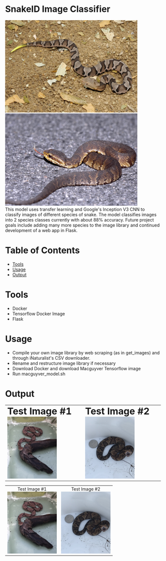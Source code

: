 # SnakeID Image Classifier
<div>
  <img src="snake_images/1.jpeg" width="428" height="298"/>
  <img src="snake_images/2.jpeg" width="428" height="298"/>
</div>
This model uses transfer learning and Google's Inception V3 CNN to classify images of different species of snake. The model classifies images into 2 species classes currently with about 88% accuracy. Future project goals include adding many more species to the image library and continued development of a web app in Flask.

# Table of Contents
* [Tools](#tools)
* [Usage](#usage)
* [Output](#output)

# <a name="tools"></a>Tools
* Docker
* Tensorflow Docker Image
* Flask

# <a name="usage"></a>Usage
* Compile your own image library by web scraping (as in get_images) and through iNaturalist's CSV downloader.
* Rename and restructure image library if necessary
* Download Docker and download Macguyver Tensorflow image
* Run macguyver_model.sh

# <a name="output"></a>Output
<table border="0">
 <tr>
    <td><b style="font-size:30px">Test Image #1</b>
      <img src="snake_images/827.jpg" width="160" height="200"/>
   </td>
    <td><b style="font-size:30px">Test Image #2</b>
      <img src="snake_images/1050.jpg" width="160" height="200"/>
   </td>
 </tr>
</table>
<!--
<div>
  <img src="snake_images/827.jpg" width="160" height="200"/>
  <img src="snake_images/1050.jpg" width="160" height="200"/>
</div>
-->
<!--
<table>
  <tr>
   <th>Test Image #1</th>
   <th>Test Image #2</th>
  </tr>
  <tr>
   <td>text in column</td>
   <td>text in column</td>
   <td>text in column</td>
   <img src="snake_images/827.jpg" width="160" height="200"/>
   <img src="snake_images/1050.jpg" width="160" height="200"/>
  </tr>
 </table>
 -->
 
<table width="920" border="0" cellpadding="5">
  <tr>
    <td align="center" valign="center">
      Test Image #1
      <br />
        <img src="snake_images/827.jpg" width="160" height="200"/>
    </td>
    <td align="center" valign="center">
      Test Image #2
      <br />
        <img src="snake_images/1050.jpg" width="160" height="200"/>
    </td>
  </tr>
</table>
